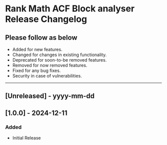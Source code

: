 # Rank Math ACF Block analyser Release Changelog

## Please follow as below

- Added for new features.
- Changed for changes in existing functionality.
- Deprecated for soon-to-be removed features.
- Removed for now removed features.
- Fixed for any bug fixes.
- Security in case of vulnerabilities.

---

## [Unreleased] - yyyy-mm-dd

## [1.0.0] - 2024-12-11

### Added
- Initial Release